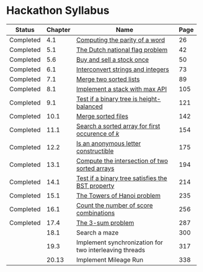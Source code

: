 # Hackathon Syllabus

| Status    | Chapter | Name                                                                                                                 | Page |
|-----------|---------|----------------------------------------------------------------------------------------------------------------------|------|
| Completed | 4.1     | [Computing the parity of a word](notes/4.1_Computing_the_parity_of_a_word.ipynb)                                     | 26   |
| Completed | 5.1     | [The Dutch national flag problem](4.1_The_Dutch_national_flag_problem.ipynb)                                         | 42   |
| Completed | 5.6     | [Buy and sell a stock once](notes/5.6_Buy_and_sell_a_stock_once.ipynb)                                               | 50   |
| Completed | 6.1     | [Interconvert strings and integers](notes/6.1_Interconvert_strings_and_integers.ipynb)                               | 73   |
| Completed | 7.1     | [Merge two sorted lists](notes/7.1_Merge_two_sorted_lists.ipynb)                                                     | 89   |
| Completed | 8.1     | [Implement a stack with max API](8.1_Implement_a_stack_with_max_API)                                                 | 105  |
| Completed | 9.1     | [Test if a binary tree is height-balanced](9.1_Test_if_a_binary_tree_is_height-balanced)                             | 121  |
| Completed | 10.1    | [Merge sorted files](notes/10.1_Merge_sorted_files.ipynb)                                                            | 142  |
| Completed | 11.1    | [Search a sorted array for first occurence of *k*](notes/11.1_Search_a_sorted_array_for_first_occurence_of_k.ipynb)  | 154  |
| Completed | 12.2    | [Is an anonymous letter constructible](notes/12.2_Is_an_anonymous_letter_constructible.ipynb)                        | 175  |
| Completed | 13.1    | [Compute the intersection of two sorted arrays](notes/13.1_Compute_the_intersection_of_two_sorted_arrays.ipynb)      | 194  |
| Completed | 14.1    | [Test if a binary tree satisfies the BST property](notes/14.1_Test_if_a_binary_tree_satisfies_the_BST_property.ipynb)| 214  |
| Completed | 15.1    | [The Towers of Hanoi problem](notes/15.1_The_Towers_of_Hanoi_problem.ipynb)                                          | 235  |
| Completed | 16.1    | [Count the number of score combinations](notes/16.1_Count_the_number_of_score_combinations.ipynb)                    | 256  |
| Completed | 17.4    | [The 3-sum problem](notes/17.4_The_3-sum_problem.ipynb)                                                              | 287  |
|           | 18.1    | Search a maze                                                                                                  | 300  |
|           | 19.3    | Implement synchronization for two interleaving threads                                                         | 317  |
|           | 20.13   | Implement Mileage Run                                                                                          | 338  |
